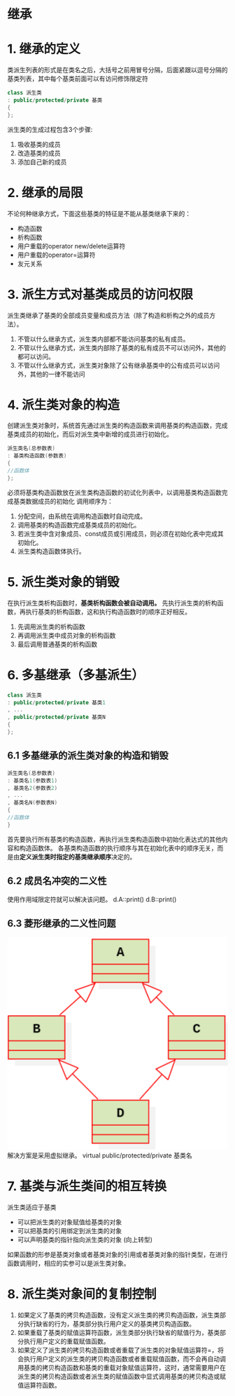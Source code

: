 # 继承

# 1. 继承的定义
类派生列表的形式是在类名之后，大括号之前用冒号分隔，后面紧跟以逗号分隔的基类列表，其中每个基类前面可以有访问修饰限定符
```c++
class 派生类
: public/protected/private 基类
{
};
```
派生类的生成过程包含3个步骤:
1. 吸收基类的成员
2. 改造基类的成员
3. 添加自己新的成员

# 2. 继承的局限
不论何种继承方式，下面这些基类的特征是不能从基类继承下来的：
* 构造函数
* 析构函数
* 用户重载的operator new/delete运算符
* 用户重载的operator=运算符
* 友元关系

# 3. 派生方式对基类成员的访问权限
派生类继承了基类的全部成员变量和成员方法（除了构造和析构之外的成员方法）。
1. 不管以什么继承方式，派生类内部都不能访问基类的私有成员。
2. 不管以什么继承方式，派生类内部除了基类的私有成员不可以访问外，其他的都可以访问。
3. 不管以什么继承方式，派生类对象除了公有继承基类中的公有成员可以访问外，其他的一律不能访问

# 4. 派生类对象的构造
创建派生类对象时，系统首先通过派生类的构造函数来调用基类的构造函数，完成基类成员的初始化，而后对派生类中新增的成员进行初始化。
```c++
派生类名(总参数表)
: 基类构造函数(参数表)
{
//函数体
};
```
必须将基类构造函数放在派生类构造函数的初试化列表中，以调用基类构造函数完成基类数据成员的初始化
调用顺序为：
1. 分配空间，由系统在调用构造函数时自动完成。
2. 调用基类的构造函数完成基类成员的初始化。
3. 若派生类中含对象成员、const成员或引用成员，则必须在初始化表中完成其初始化。
4. 派生类构造函数体执行。

# 5. 派生类对象的销毁
在执行派生类析构函数时，**基类析构函数会被自动调用。**
先执行派生类的析构函数，再执行基类的析构函数，这和执行构造函数时的顺序正好相反。
1. 先调用派生类的析构函数
2. 再调用派生类中成员对象的析构函数
3. 最后调用普通基类的析构函数

# 6. 多基继承（多基派生）
```c++
class 派生类
: public/protected/private 基类1
, ...
, public/protected/private 基类N
{
};
```
## 6.1 多基继承的派生类对象的构造和销毁
```c++
派生类名(总参数表)
: 基类名1(参数表1)
, 基类名2(参数表2)
, ...
, 基类名N(参数表N)
{
//函数体
}
```
首先要执行所有基类的构造函数，再执行派生类构造函数中初始化表达式的其他内容和构造函数体。
各基类构造函数的执行顺序与其在初始化表中的顺序无关，而是由**定义派生类时指定的基类继承顺序**决定的。

## 6.2 成员名冲突的二义性
使用作用域限定符就可以解决该问题。
d.A::print()
d.B::print()

## 6.3 菱形继承的二义性问题
![](img/2024-03-14-12-34-36.png)
解决方案是采用虚拟继承。
virtual public/protected/private 基类名

# 7. 基类与派生类间的相互转换
派生类适应于基类
* 可以把派生类的对象赋值给基类的对象
* 可以把基类的引用绑定到派生类的对象
* 可以声明基类的指针指向派生类的对象 (向上转型)

如果函数的形参是基类对象或者基类对象的引用或者基类对象的指针类型，在进行函数调用时，相应的实参可以是派生类对象。

# 8. 派生类对象间的复制控制
1. 如果定义了基类的拷贝构造函数，没有定义派生类的拷贝构造函数，派生类部分执行缺省的行为，基类部分执行用户定义的基类拷贝构造函数。
2. 如果重载了基类的赋值运算符函数，派生类部分执行缺省的赋值行为，基类部分执行用户定义的重载赋值函数。
3. 如果定义了派生类的拷贝构造函数或者重载了派生类的对象赋值运算符=，将会执行用户定义的派生类的拷贝构造函数或者重载赋值函数，而不会再自动调用基类的拷贝构造函数和基类的重载对象赋值运算符，这时，通常需要用户在派生类的拷贝构造函数或者派生类的赋值函数中显式调用基类的拷贝构造或赋值运算符函数。